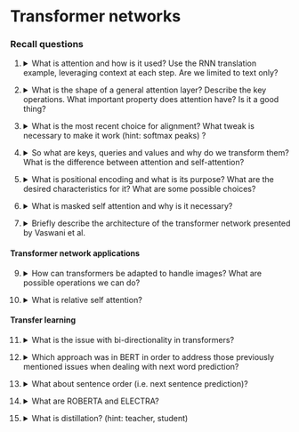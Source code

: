 # Transformer networks

### Recall questions

1. <details markdown=1><summary markdown="span"> What is attention and how is it used? Use the RNN translation example, leveraging context at each step.  Are we limited to text only? </summary>
    
    \
    In the following image, we can see a common pipeline for ==text translation== leveraging RNNs.
    
    ![](../../static/AML/tr1.png)

	The main issue here is given by the fact that not only we have a bottleneck on the ==size of the context==, but also ==that is harder to propagate information in the later stages of the pipeline==. Ideally, ==we'd want to use a new context vector at each step in order to "refresh" the relevant information==. \
	That is exactly what we do through ==attention==, as shown in the following image.

	![](../../static/AML/tr2.png)

	In the net step, we are going to use $s_2$ to compute alignments and the new attentions, which will be multiplied together to compute the new context. \
	We can visualise ==how the context "changes" accordingly to the examined part in the following example==.

	![](../../static/AML/tr3.png)

	We can use this approach for a multitude of tasks, as shown in ==image captioning with attention here==:

	![](../../static/AML/tr4.png)

	Even if it's not shown here, the context is recomputed at each step.

</details>


2. <details markdown=1><summary markdown="span"> What is the shape of a general attention layer? Describe the key operations. What important property does attention have? Is it a good thing? </summary>
    
    \
	Here we see the =="unrolled" version of a general attention layer (only one head)==:
	![](../../static/AML/tr5.png)

	Note that ==attention operation is permutation invariant==: this means that it does not "care" about the ordering of the vector. ==It generally isn't a good thing==, for instance when solving tasks like translation of sequences in which the position of a word does matter.

</details>


3. <details markdown=1><summary markdown="span">  What is the most recent choice for alignment? What tweak is necessary to make it work (hint: softmax peaks) ? </summary>
    
    \
    We have possible choices for ==alignment==:
	![](../../static/AML/tr6.png)

	The main trick we use is diving by a factor of $\sqrt D$, otherwise the ==dot product== explodes creating ==peaks in the softmax==.

</details>


4. <details markdown=1><summary markdown="span">So what are keys, queries and values and why do we transform them?  What is the difference between attention and self-attention?</summary>
    
    \
    We transform the input and hidden states because ==we want more expressiveness  - otherwise the scaled dot product wouldn't work (being just "linear").

	![](../../static/AML/tr7.png)

	In many cases we might want to compute queries starting from the inputs too. This is the case of ==self attention==.

	![](../../static/AML/tr8.png)

</details>


5. <details markdown=1><summary markdown="span"> What is positional encoding and what is its purpose? What are the desired characteristics for it? What are some possible choices?</summary>
    
    \
	==Positional encoding "fixes" (probably?) the positional invariance of attention.==
	A good way of putting it would be: *"when you read positional encoding, you know exactly where you are in the sentence and how far you are from the other words"* \
	We want it to:

	![](../../static/AML/tr9.png)

</details>


6. <details markdown=1><summary markdown="span"> What is masked self attention and why is it necessary?</summary>
    
    \
	We mainly use ==masked attention/self attention to avoid looking at future inputs== in the vector. One easy example would be next word prediction, in which knowing the next word would be considered cheating!

	![](../../static/AML/tr10.png)

</details>


7. <details markdown=1><summary markdown="span"> Briefly describe the architecture of the transformer network presented by Vaswani et al. </summary>
    
    \
	Overview of whole model:

	![](../../static/AML/tr11.png)

	Zoomed in encoder:

	![](../../static/AML/tr12.png)

	Zoomed in decoder (==note that input for attn is encoder output==)
	
	![](../../static/AML/tr13.png)

</details>

#### Transformer network applications


9. <details markdown=1><summary markdown="span"> How can transformers be adapted to handle images? What are possible operations we can do? </summary>
    
    \
	Possible ops:
	- ==prediction/classification==
	- ==conditional image completion==
	- ==super-resolution== on celebA
	- ==captioning== with Visual Transformers

</details>


10. <details markdown=1><summary markdown="span"> What is relative self attention? </summary>
    
    \
	It's a variant of attention that computes the positional encoding as the result of ==another convolution==.

	![](../../static/AML/tr14.png)

</details>

#### Transfer learning



11. <details markdown=1><summary markdown="span"> What is the issue with bi-directionality in transformers?</summary>
    
    \
	We don't want ==words to "see themselves". Additionally, directionality is needed to generate well formed probability distributions==.

	![](../../static/AML/tr15.png)

</details>


12. <details markdown=1><summary markdown="span"> Which approach was  in BERT in order to address those previously mentioned issues when dealing with next word prediction?</summary>
    
    \
    In BERT, ==15% of the words are masked==, in the following way (to account for the fact that ==we do not see masking tokens in fine tuning==):
    - 80% replaced with mask
    - 10% replaced with ==random word==
    - 10% replaced with ==same word==
	

</details>


13. <details markdown=1><summary markdown="span"> What about sentence order (i.e. next sentence prediction)?</summary>
    
    \
	Use additional encodings:
	![](../../static/AML/tr16.png)

</details>


14. <details markdown=1><summary markdown="span"> What are ROBERTA and ELECTRA?</summary>
    
    \
    ==RoBERTa==: simply a ==BERT trained for more epochs and more data==, that outperformed original performance. \
    ==ELECTRA==: ==pretrain BERT as discriminator== lead to less computations and better performance
	

</details>


15. <details markdown=1><summary markdown="span"> What is distillation? (hint: teacher, student)</summary>
    
    \
	![](../../static/AML/tr17.png)

</details>